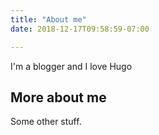 ```yaml
---
title: "About me"
date: 2018-12-17T09:58:59-07:00

---
```


I'm a blogger and I love Hugo

## More about me

Some other stuff.